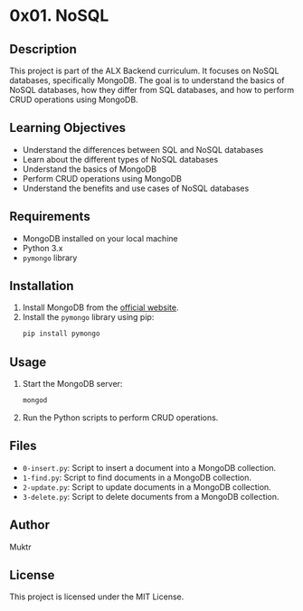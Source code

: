 # 0x01. NoSQL

## Description
This project is part of the ALX Backend curriculum. It focuses on NoSQL databases, specifically MongoDB. The goal is to understand the basics of NoSQL databases, how they differ from SQL databases, and how to perform CRUD operations using MongoDB.

## Learning Objectives
- Understand the differences between SQL and NoSQL databases
- Learn about the different types of NoSQL databases
- Understand the basics of MongoDB
- Perform CRUD operations using MongoDB
- Understand the benefits and use cases of NoSQL databases

## Requirements
- MongoDB installed on your local machine
- Python 3.x
- `pymongo` library

## Installation
1. Install MongoDB from the [official website](https://www.mongodb.com/try/download/community).
2. Install the `pymongo` library using pip:
    ```sh
    pip install pymongo
    ```

## Usage
1. Start the MongoDB server:
    ```sh
    mongod
    ```
2. Run the Python scripts to perform CRUD operations.

## Files
- `0-insert.py`: Script to insert a document into a MongoDB collection.
- `1-find.py`: Script to find documents in a MongoDB collection.
- `2-update.py`: Script to update documents in a MongoDB collection.
- `3-delete.py`: Script to delete documents from a MongoDB collection.

## Author
Muktr

## License
This project is licensed under the MIT License.